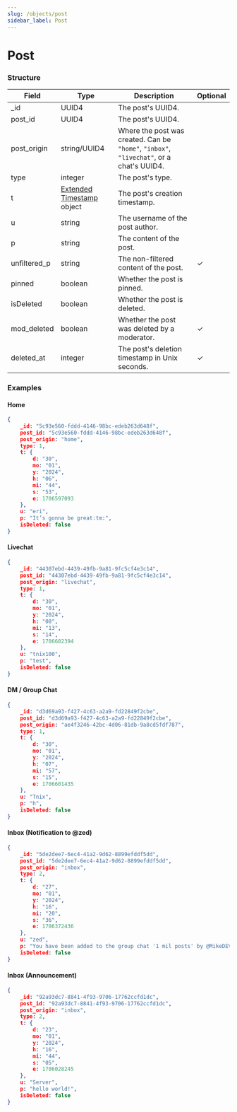 ```yaml
---
slug: /objects/post
sidebar_label: Post
---
```


# Post

### Structure
| Field | Type | Description | Optional |
| - | - | - | - |
| _id | UUID4 | The post's UUID4. | |
| post_id | UUID4 | The post's UUID4. | |
| post_origin | string/UUID4 | Where the post was created. Can be `"home"`, `"inbox"`, `"livechat"`, or a chat's UUID4. | |
| type | integer | The post's type. | |
| t | [Extended Timestamp](/objects/extended-timestamp) object | The post's creation timestamp. | |
| u | string | The username of the post author. | |
| p | string | The content of the post. | |
| unfiltered_p | string | The non-filtered content of the post. | ✓ |
| pinned | boolean | Whether the post is pinned. | |
| isDeleted | boolean | Whether the post is deleted. | |
| mod_deleted | boolean | Whether the post was deleted by a moderator. | ✓ |
| deleted_at | integer | The post's deletion timestamp in Unix seconds. | ✓ |

### Examples
#### Home
```json
{
    _id: "5c93e560-fddd-4146-98bc-edeb263d648f",
    post_id: "5c93e560-fddd-4146-98bc-edeb263d648f",
    post_origin: "home",
    type: 1,
    t: {
        d: "30",
        mo: "01",
        y: "2024",
        h: "06",
        mi: "44",
        s: "53",
        e: 1706597093
    },
    u: "eri",
    p: "It’s gonna be great:tm:",
    isDeleted: false
}
```

#### Livechat
```json
{
    _id: "44307ebd-4439-49fb-9a81-9fc5cf4e3c14",
    post_id: "44307ebd-4439-49fb-9a81-9fc5cf4e3c14",
    post_origin: "livechat",
    type: 1,
    t: {
        d: "30",
        mo: "01",
        y: "2024",
        h: "08",
        mi: "13",
        s: "14",
        e: 1706602394
    },
    u: "tnix100",
    p: "test",
    isDeleted: false
}
```

#### DM / Group Chat
```json
{
    _id: "d3d69a93-f427-4c63-a2a9-fd22849f2cbe",
    post_id: "d3d69a93-f427-4c63-a2a9-fd22849f2cbe",
    post_origin: "ae4f3246-42bc-4d06-81db-9a8cd5fdf787",
    type: 1,
    t: {
        d: "30",
        mo: "01",
        y: "2024",
        h: "07",
        mi: "57",
        s: "15",
        e: 1706601435
    },
    u: "Tnix",
    p: "h",
    isDeleted: false
}
```

#### Inbox (Notification to @zed)
```json
{
    _id: "5de2dee7-6ec4-41a2-9d62-8899efddf5dd",
    post_id: "5de2dee7-6ec4-41a2-9d62-8899efddf5dd",
    post_origin: "inbox",
    type: 2,
    t: {
        d: "27",
        mo: "01",
        y: "2024",
        h: "16",
        mi: "20",
        s: "36",
        e: 1706372436
    },
    u: "zed",
    p: "You have been added to the group chat '1 mil posts' by @MikeDEV!",
    isDeleted: false
}
```

#### Inbox (Announcement)
```json
{
    _id: "92a93dc7-8841-4f93-9706-17762ccfd1dc",
    post_id: "92a93dc7-8841-4f93-9706-17762ccfd1dc",
    post_origin: "inbox",
    type: 2,
    t: {
        d: "23",
        mo: "01",
        y: "2024",
        h: "16",
        mi: "44",
        s: "05",
        e: 1706028245
    },
    u: "Server",
    p: "hello world!",
    isDeleted: false
}
```
